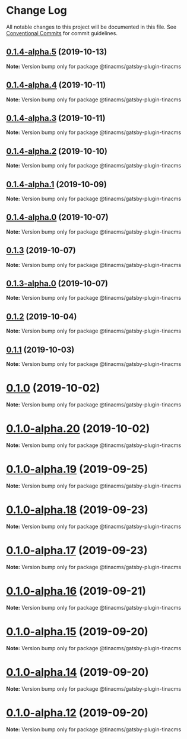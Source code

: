 # Change Log

All notable changes to this project will be documented in this file.
See [Conventional Commits](https://conventionalcommits.org) for commit guidelines.

## [0.1.4-alpha.5](https://github.com/tinacms/tinacms/compare/@tinacms/gatsby-plugin-tinacms@0.1.4-alpha.4...@tinacms/gatsby-plugin-tinacms@0.1.4-alpha.5) (2019-10-13)

**Note:** Version bump only for package @tinacms/gatsby-plugin-tinacms





## [0.1.4-alpha.4](https://github.com/tinacms/tinacms/compare/@tinacms/gatsby-plugin-tinacms@0.1.4-alpha.3...@tinacms/gatsby-plugin-tinacms@0.1.4-alpha.4) (2019-10-11)

**Note:** Version bump only for package @tinacms/gatsby-plugin-tinacms





## [0.1.4-alpha.3](https://github.com/tinacms/tinacms/compare/@tinacms/gatsby-plugin-tinacms@0.1.4-alpha.2...@tinacms/gatsby-plugin-tinacms@0.1.4-alpha.3) (2019-10-11)

**Note:** Version bump only for package @tinacms/gatsby-plugin-tinacms





## [0.1.4-alpha.2](https://github.com/tinacms/tinacms/compare/@tinacms/gatsby-plugin-tinacms@0.1.1...@tinacms/gatsby-plugin-tinacms@0.1.4-alpha.2) (2019-10-10)

**Note:** Version bump only for package @tinacms/gatsby-plugin-tinacms





## [0.1.4-alpha.1](https://github.com/tinacms/tinacms/compare/@tinacms/gatsby-plugin-tinacms@0.1.1...@tinacms/gatsby-plugin-tinacms@0.1.4-alpha.1) (2019-10-09)

**Note:** Version bump only for package @tinacms/gatsby-plugin-tinacms





## [0.1.4-alpha.0](https://github.com/tinacms/tinacms/compare/@tinacms/gatsby-plugin-tinacms@0.1.3...@tinacms/gatsby-plugin-tinacms@0.1.4-alpha.0) (2019-10-07)

**Note:** Version bump only for package @tinacms/gatsby-plugin-tinacms





## [0.1.3](https://github.com/tinacms/tinacms/compare/@tinacms/gatsby-plugin-tinacms@0.1.3-alpha.0...@tinacms/gatsby-plugin-tinacms@0.1.3) (2019-10-07)

**Note:** Version bump only for package @tinacms/gatsby-plugin-tinacms





## [0.1.3-alpha.0](https://github.com/tinacms/tinacms/compare/@tinacms/gatsby-plugin-tinacms@0.1.1...@tinacms/gatsby-plugin-tinacms@0.1.3-alpha.0) (2019-10-07)

**Note:** Version bump only for package @tinacms/gatsby-plugin-tinacms





## [0.1.2](https://github.com/tinacms/tinacms/compare/@tinacms/gatsby-plugin-tinacms@0.1.2-alpha.0...@tinacms/gatsby-plugin-tinacms@0.1.2) (2019-10-04)

**Note:** Version bump only for package @tinacms/gatsby-plugin-tinacms





## [0.1.1](https://github.com/tinacms/tinacms/compare/@tinacms/gatsby-plugin-tinacms@0.1.0...@tinacms/gatsby-plugin-tinacms@0.1.1) (2019-10-03)

**Note:** Version bump only for package @tinacms/gatsby-plugin-tinacms





# [0.1.0](https://github.com/tinacms/tinacms/compare/@tinacms/gatsby-plugin-tinacms@0.1.0-alpha.20...@tinacms/gatsby-plugin-tinacms@0.1.0) (2019-10-02)

**Note:** Version bump only for package @tinacms/gatsby-plugin-tinacms





# [0.1.0-alpha.20](https://github.com/tinacms/tinacms/compare/@tinacms/gatsby-plugin-tinacms@0.1.0-alpha.19...@tinacms/gatsby-plugin-tinacms@0.1.0-alpha.20) (2019-10-02)

**Note:** Version bump only for package @tinacms/gatsby-plugin-tinacms





# [0.1.0-alpha.19](https://github.com/tinacms/tinacms/compare/@tinacms/gatsby-plugin-tinacms@0.1.0-alpha.18...@tinacms/gatsby-plugin-tinacms@0.1.0-alpha.19) (2019-09-25)

**Note:** Version bump only for package @tinacms/gatsby-plugin-tinacms





# [0.1.0-alpha.18](https://github.com/tinacms/tinacms/compare/@tinacms/gatsby-plugin-tinacms@0.1.0-alpha.17...@tinacms/gatsby-plugin-tinacms@0.1.0-alpha.18) (2019-09-23)

**Note:** Version bump only for package @tinacms/gatsby-plugin-tinacms





# [0.1.0-alpha.17](https://github.com/tinacms/tinacms/compare/@tinacms/gatsby-plugin-tinacms@0.1.0-alpha.16...@tinacms/gatsby-plugin-tinacms@0.1.0-alpha.17) (2019-09-23)

**Note:** Version bump only for package @tinacms/gatsby-plugin-tinacms





# [0.1.0-alpha.16](https://github.com/tinacms/tinacms/compare/@tinacms/gatsby-plugin-tinacms@0.1.0-alpha.15...@tinacms/gatsby-plugin-tinacms@0.1.0-alpha.16) (2019-09-21)

**Note:** Version bump only for package @tinacms/gatsby-plugin-tinacms





# [0.1.0-alpha.15](https://github.com/tinacms/tinacms/compare/@tinacms/gatsby-plugin-tinacms@0.1.0-alpha.14...@tinacms/gatsby-plugin-tinacms@0.1.0-alpha.15) (2019-09-20)

**Note:** Version bump only for package @tinacms/gatsby-plugin-tinacms





# [0.1.0-alpha.14](https://github.com/tinacms/tinacms/compare/@tinacms/gatsby-plugin-tinacms@0.1.0-alpha.11...@tinacms/gatsby-plugin-tinacms@0.1.0-alpha.14) (2019-09-20)

**Note:** Version bump only for package @tinacms/gatsby-plugin-tinacms





# [0.1.0-alpha.12](https://github.com/tinacms/tinacms/compare/@tinacms/gatsby-plugin-tinacms@0.1.0-alpha.11...@tinacms/gatsby-plugin-tinacms@0.1.0-alpha.12) (2019-09-20)

**Note:** Version bump only for package @tinacms/gatsby-plugin-tinacms
